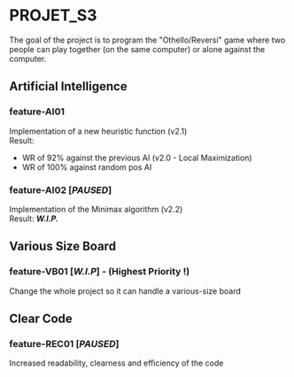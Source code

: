 # PROJET_S3

The goal of the project is to program the "Othello/Reversi" game where two people can play together (on the same computer) or alone against the computer.

## Artificial Intelligence 
### feature-AI01
Implementation of a new heuristic function (v2.1)  
Result:  
- WR of 92% against the previous AI (v2.0 - Local Maximization) 
- WR of 100% against random pos AI

### feature-AI02 [***PAUSED***]
Implementation of the Minimax algorithm (v2.2)  
Result: ***W.I.P.***

## Various Size Board
### feature-VB01 [***W.I.P***] - (Highest Priority !)
Change the whole project so it can handle a various-size board

## Clear Code 
### feature-REC01 [***PAUSED***]
Increased readability, clearness and efficiency of the code

